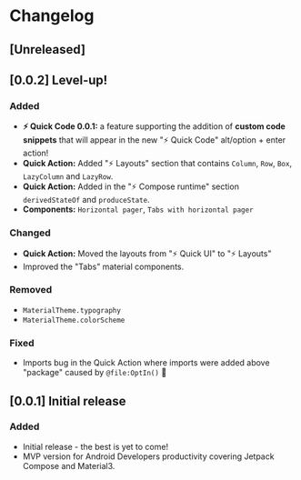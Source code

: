 <!-- Keep a Changelog guide -> https://keepachangelog.com -->

# Changelog

## [Unreleased]

## [0.0.2] Level-up!

### Added

- **⚡ Quick Code 0.0.1:** a feature supporting the addition
  of **custom code snippets** that will appear in the new "⚡ Quick Code"
  alt/option + enter action!
- **Quick Action:** Added "⚡ Layouts" section that contains
  `Column`, `Row`, `Box`, `LazyColumn` and `LazyRow`.
- **Quick Action:** Added in the "⚡ Compose runtime" section
  `derivedStateOf` and `produceState`.
- **Components:** `Horizontal pager`, `Tabs with horizontal pager`

### Changed

- **Quick Action:** Moved the layouts from "⚡ Quick UI" to
  "⚡ Layouts"
- Improved the "Tabs" material components.

### Removed

- `MaterialTheme.typography`
- `MaterialTheme.colorScheme`

### Fixed

- Imports bug in the Quick Action
  where imports were added above "package"
  caused by `@file:OptIn()` 🐛

## [0.0.1] Initial release

### Added

- Initial release - the best is yet to come!
- MVP version for Android Developers productivity covering Jetpack Compose and Material3.